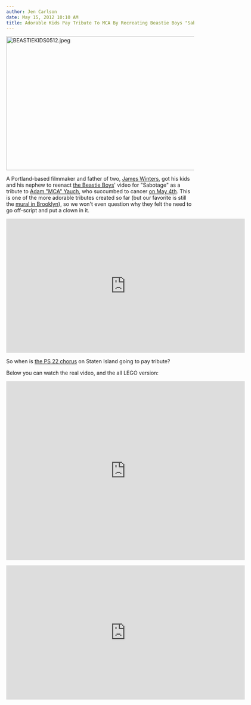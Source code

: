 ```yaml
---
author: Jen Carlson
date: May 15, 2012 10:10 AM
title: Adorable Kids Pay Tribute To MCA By Recreating Beastie Boys "Sabotage" Video
---
```


<p><span class="mt-enclosure mt-enclosure-image" style="display: inline;"> <img alt="BEASTIEKIDS0512.jpeg" src="https://web.archive.org/web/20120517071240im_/http://gothamist.com/attachments/arts_jen/BEASTIEKIDS0512.jpeg" width="640" height="359" class="image-none"> </span></p>

<p>A Portland-based filmmaker and father of two, <a href="https://web.archive.org/web/20120517071240/https://vimeo.com/42106181">James Winters</a>, got his kids and his nephew to reenact <a href="https://web.archive.org/web/20120517071240/http://gothamist.com/tags/beastieboys">the Beastie Boys</a>&apos; video for &quot;Sabotage&quot; as a tribute to <a href="https://web.archive.org/web/20120517071240/http://gothamist.com/tags/adamyauch">Adam &quot;MCA&quot; Yauch</a>, who succumbed to cancer <a href="https://web.archive.org/web/20120517071240/http://gothamist.com/2012/05/04/beastie_boy_adam_yauch_dead_at_47.php">on May 4th</a>. This is one of the more adorable tributes created so far (but our favorite is still the <a href="https://web.archive.org/web/20120517071240/http://gothamist.com/2012/05/10/mca_street_art_goes_up_in_brooklyn.php">mural in Brooklyn</a>), so we won&apos;t even question why they felt the need to go off-script and put a clown in it.</p>

<p><iframe src="https://web.archive.org/web/20120517071240if_/http://player.vimeo.com/video/42106181" width="640" height="360" frameborder="0" webkitallowfullscreen="" mozallowfullscreen="" allowfullscreen></iframe></p>

<p>So when is <a href="https://web.archive.org/web/20120517071240/http://ps22chorus.blogspot.com/">the PS 22 chorus</a> on Staten Island going to pay tribute?</p>

<p>Below you can watch the real video, and the all LEGO version:</p>

<p><iframe width="640" height="480" src="https://web.archive.org/web/20120517071240if_/http://www.youtube.com/embed/z5rRZdiu1UE" frameborder="0" allowfullscreen></iframe></p>

<p><iframe src="https://web.archive.org/web/20120517071240if_/http://player.vimeo.com/video/10185144" width="640" height="360" frameborder="0" webkitallowfullscreen="" mozallowfullscreen="" allowfullscreen></iframe></p>
